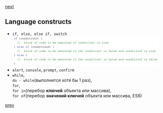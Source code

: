 <a href="08.md">next</a>

<h2>Language constructs</h2>

<ul>
<li>
<code>if, else, else if, switch</code>
<br/>
<img src="./media/07-1.png">
</li>
<li>
<code>alert</code>, <code>console</code>, <code>prompt</code>, <code>confirm</code>
</li>
<li>
<code>while</code>,
<br/>
<code>do - while</code>(выполнится хотя бы 1 раз),
<br/>
<code>for</code>,
<br/>
<code>for in</code>(перебор <strong>ключей</strong> объекта или массива),
<br/>
<code>for of</code>(перебор <strong>значений ключей</strong> объекта или массива, ES6)
</li>
</ul>

<a href="06.md">prev</a>
